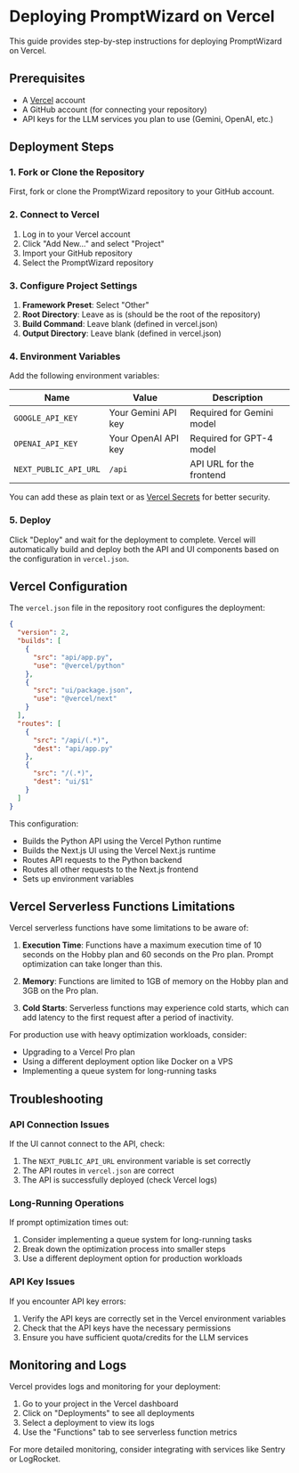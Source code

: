 # Deploying PromptWizard on Vercel

This guide provides step-by-step instructions for deploying PromptWizard on Vercel.

## Prerequisites

- A [Vercel](https://vercel.com) account
- A GitHub account (for connecting your repository)
- API keys for the LLM services you plan to use (Gemini, OpenAI, etc.)

## Deployment Steps

### 1. Fork or Clone the Repository

First, fork or clone the PromptWizard repository to your GitHub account.

### 2. Connect to Vercel

1. Log in to your Vercel account
2. Click "Add New..." and select "Project"
3. Import your GitHub repository
4. Select the PromptWizard repository

### 3. Configure Project Settings

1. **Framework Preset**: Select "Other"
2. **Root Directory**: Leave as is (should be the root of the repository)
3. **Build Command**: Leave blank (defined in vercel.json)
4. **Output Directory**: Leave blank (defined in vercel.json)

### 4. Environment Variables

Add the following environment variables:

| Name | Value | Description |
|------|-------|-------------|
| `GOOGLE_API_KEY` | Your Gemini API key | Required for Gemini model |
| `OPENAI_API_KEY` | Your OpenAI API key | Required for GPT-4 model |
| `NEXT_PUBLIC_API_URL` | `/api` | API URL for the frontend |

You can add these as plain text or as [Vercel Secrets](https://vercel.com/docs/concepts/projects/environment-variables#securing-environment-variables) for better security.

### 5. Deploy

Click "Deploy" and wait for the deployment to complete. Vercel will automatically build and deploy both the API and UI components based on the configuration in `vercel.json`.

## Vercel Configuration

The `vercel.json` file in the repository root configures the deployment:

```json
{
  "version": 2,
  "builds": [
    {
      "src": "api/app.py",
      "use": "@vercel/python"
    },
    {
      "src": "ui/package.json",
      "use": "@vercel/next"
    }
  ],
  "routes": [
    {
      "src": "/api/(.*)",
      "dest": "api/app.py"
    },
    {
      "src": "/(.*)",
      "dest": "ui/$1"
    }
  ]
}
```

This configuration:
- Builds the Python API using the Vercel Python runtime
- Builds the Next.js UI using the Vercel Next.js runtime
- Routes API requests to the Python backend
- Routes all other requests to the Next.js frontend
- Sets up environment variables

## Vercel Serverless Functions Limitations

Vercel serverless functions have some limitations to be aware of:

1. **Execution Time**: Functions have a maximum execution time of 10 seconds on the Hobby plan and 60 seconds on the Pro plan. Prompt optimization can take longer than this.

2. **Memory**: Functions are limited to 1GB of memory on the Hobby plan and 3GB on the Pro plan.

3. **Cold Starts**: Serverless functions may experience cold starts, which can add latency to the first request after a period of inactivity.

For production use with heavy optimization workloads, consider:
- Upgrading to a Vercel Pro plan
- Using a different deployment option like Docker on a VPS
- Implementing a queue system for long-running tasks

## Troubleshooting

### API Connection Issues

If the UI cannot connect to the API, check:
1. The `NEXT_PUBLIC_API_URL` environment variable is set correctly
2. The API routes in `vercel.json` are correct
3. The API is successfully deployed (check Vercel logs)

### Long-Running Operations

If prompt optimization times out:
1. Consider implementing a queue system for long-running tasks
2. Break down the optimization process into smaller steps
3. Use a different deployment option for production workloads

### API Key Issues

If you encounter API key errors:
1. Verify the API keys are correctly set in the Vercel environment variables
2. Check that the API keys have the necessary permissions
3. Ensure you have sufficient quota/credits for the LLM services

## Monitoring and Logs

Vercel provides logs and monitoring for your deployment:
1. Go to your project in the Vercel dashboard
2. Click on "Deployments" to see all deployments
3. Select a deployment to view its logs
4. Use the "Functions" tab to see serverless function metrics

For more detailed monitoring, consider integrating with services like Sentry or LogRocket.
